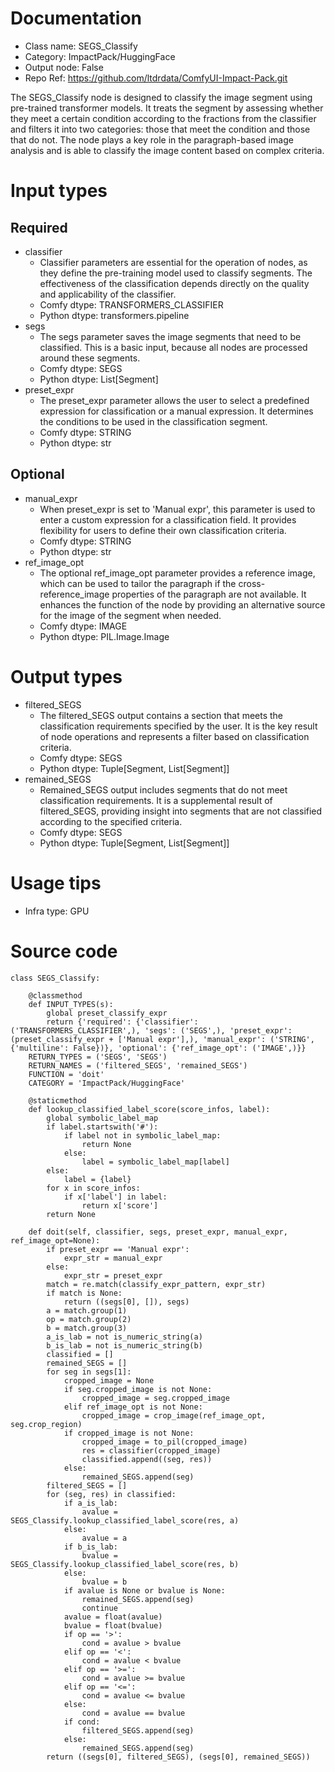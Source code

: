 # Documentation
- Class name: SEGS_Classify
- Category: ImpactPack/HuggingFace
- Output node: False
- Repo Ref: https://github.com/ltdrdata/ComfyUI-Impact-Pack.git

The SEGS_Classify node is designed to classify the image segment using pre-trained transformer models. It treats the segment by assessing whether they meet a certain condition according to the fractions from the classifier and filters it into two categories: those that meet the condition and those that do not. The node plays a key role in the paragraph-based image analysis and is able to classify the image content based on complex criteria.

# Input types
## Required
- classifier
    - Classifier parameters are essential for the operation of nodes, as they define the pre-training model used to classify segments. The effectiveness of the classification depends directly on the quality and applicability of the classifier.
    - Comfy dtype: TRANSFORMERS_CLASSIFIER
    - Python dtype: transformers.pipeline
- segs
    - The segs parameter saves the image segments that need to be classified. This is a basic input, because all nodes are processed around these segments.
    - Comfy dtype: SEGS
    - Python dtype: List[Segment]
- preset_expr
    - The preset_expr parameter allows the user to select a predefined expression for classification or a manual expression. It determines the conditions to be used in the classification segment.
    - Comfy dtype: STRING
    - Python dtype: str
## Optional
- manual_expr
    - When preset_expr is set to 'Manual expr', this parameter is used to enter a custom expression for a classification field. It provides flexibility for users to define their own classification criteria.
    - Comfy dtype: STRING
    - Python dtype: str
- ref_image_opt
    - The optional ref_image_opt parameter provides a reference image, which can be used to tailor the paragraph if the cross-reference_image properties of the paragraph are not available. It enhances the function of the node by providing an alternative source for the image of the segment when needed.
    - Comfy dtype: IMAGE
    - Python dtype: PIL.Image.Image

# Output types
- filtered_SEGS
    - The filtered_SEGS output contains a section that meets the classification requirements specified by the user. It is the key result of node operations and represents a filter based on classification criteria.
    - Comfy dtype: SEGS
    - Python dtype: Tuple[Segment, List[Segment]]
- remained_SEGS
    - Remained_SEGS output includes segments that do not meet classification requirements. It is a supplemental result of filtered_SEGS, providing insight into segments that are not classified according to the specified criteria.
    - Comfy dtype: SEGS
    - Python dtype: Tuple[Segment, List[Segment]]

# Usage tips
- Infra type: GPU

# Source code
```
class SEGS_Classify:

    @classmethod
    def INPUT_TYPES(s):
        global preset_classify_expr
        return {'required': {'classifier': ('TRANSFORMERS_CLASSIFIER',), 'segs': ('SEGS',), 'preset_expr': (preset_classify_expr + ['Manual expr'],), 'manual_expr': ('STRING', {'multiline': False})}, 'optional': {'ref_image_opt': ('IMAGE',)}}
    RETURN_TYPES = ('SEGS', 'SEGS')
    RETURN_NAMES = ('filtered_SEGS', 'remained_SEGS')
    FUNCTION = 'doit'
    CATEGORY = 'ImpactPack/HuggingFace'

    @staticmethod
    def lookup_classified_label_score(score_infos, label):
        global symbolic_label_map
        if label.startswith('#'):
            if label not in symbolic_label_map:
                return None
            else:
                label = symbolic_label_map[label]
        else:
            label = {label}
        for x in score_infos:
            if x['label'] in label:
                return x['score']
        return None

    def doit(self, classifier, segs, preset_expr, manual_expr, ref_image_opt=None):
        if preset_expr == 'Manual expr':
            expr_str = manual_expr
        else:
            expr_str = preset_expr
        match = re.match(classify_expr_pattern, expr_str)
        if match is None:
            return ((segs[0], []), segs)
        a = match.group(1)
        op = match.group(2)
        b = match.group(3)
        a_is_lab = not is_numeric_string(a)
        b_is_lab = not is_numeric_string(b)
        classified = []
        remained_SEGS = []
        for seg in segs[1]:
            cropped_image = None
            if seg.cropped_image is not None:
                cropped_image = seg.cropped_image
            elif ref_image_opt is not None:
                cropped_image = crop_image(ref_image_opt, seg.crop_region)
            if cropped_image is not None:
                cropped_image = to_pil(cropped_image)
                res = classifier(cropped_image)
                classified.append((seg, res))
            else:
                remained_SEGS.append(seg)
        filtered_SEGS = []
        for (seg, res) in classified:
            if a_is_lab:
                avalue = SEGS_Classify.lookup_classified_label_score(res, a)
            else:
                avalue = a
            if b_is_lab:
                bvalue = SEGS_Classify.lookup_classified_label_score(res, b)
            else:
                bvalue = b
            if avalue is None or bvalue is None:
                remained_SEGS.append(seg)
                continue
            avalue = float(avalue)
            bvalue = float(bvalue)
            if op == '>':
                cond = avalue > bvalue
            elif op == '<':
                cond = avalue < bvalue
            elif op == '>=':
                cond = avalue >= bvalue
            elif op == '<=':
                cond = avalue <= bvalue
            else:
                cond = avalue == bvalue
            if cond:
                filtered_SEGS.append(seg)
            else:
                remained_SEGS.append(seg)
        return ((segs[0], filtered_SEGS), (segs[0], remained_SEGS))
```